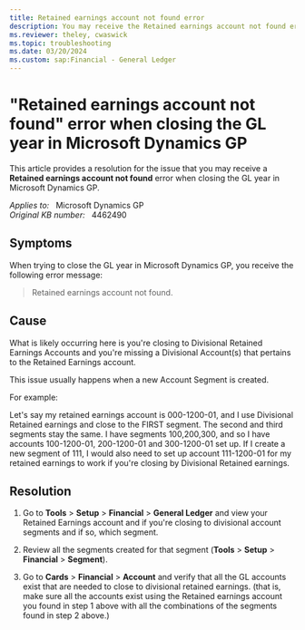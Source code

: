 ```yaml
---
title: Retained earnings account not found error
description: You may receive the Retained earnings account not found error when closing the GL year in Microsoft Dynamics GP. Provides a resolution.
ms.reviewer: theley, cwaswick
ms.topic: troubleshooting
ms.date: 03/20/2024
ms.custom: sap:Financial - General Ledger
---
```

# "Retained earnings account not found" error when closing the GL year in Microsoft Dynamics GP

This article provides a resolution for the issue that you may receive a **Retained earnings account not found** error when closing the GL year in Microsoft Dynamics GP.

_Applies to:_ &nbsp; Microsoft Dynamics GP  
_Original KB number:_ &nbsp; 4462490

## Symptoms

When trying to close the GL year in Microsoft Dynamics GP, you receive the following error message:

> Retained earnings account not found.

## Cause

What is likely occurring here is you're closing to Divisional Retained Earnings Accounts and you're missing a Divisional Account(s) that pertains to the Retained Earnings account.

This issue usually happens when a new Account Segment is created.

For example:

Let's say my retained earnings account is 000-1200-01, and I use Divisional Retained earnings and close to the FIRST segment. The second and third segments stay the same. I have segments 100,200,300, and so I have accounts 100-1200-01, 200-1200-01 and 300-1200-01 set up. If I create a new segment of 111, I would also need to set up account 111-1200-01 for my retained earnings to work if you're closing by Divisional Retained earnings.

## Resolution

1. Go to **Tools** > **Setup** > **Financial** > **General Ledger** and view your Retained Earnings account and if you're closing to divisional account segments and if so, which segment.

1. Review all the segments created for that segment (**Tools** > **Setup** > **Financial** > **Segment**).

1. Go to **Cards** > **Financial** > **Account** and verify that all the GL accounts exist that are needed to close to divisional retained earnings. (that is, make sure all the accounts exist using the Retained earnings account you found in step 1 above with all the combinations of the segments found in step 2 above.)
